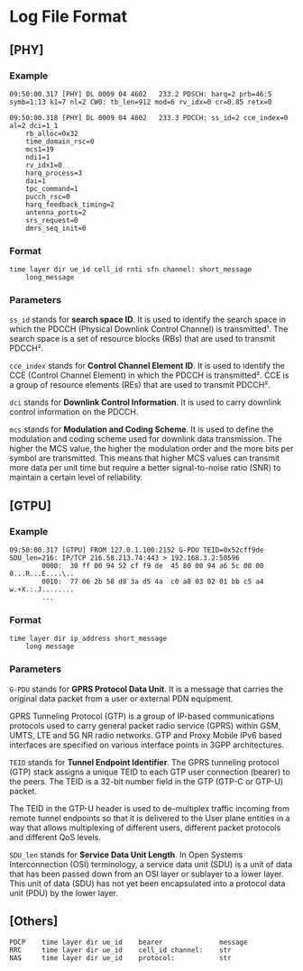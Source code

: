 # Log File Format

## [PHY]

### Example

```log
09:50:00.317 [PHY] DL 0009 04 4602   233.2 PDSCH: harq=2 prb=46:5 symb=1:13 k1=7 nl=2 CW0: tb_len=912 mod=6 rv_idx=0 cr=0.85 retx=0

09:50:00.318 [PHY] DL 0009 04 4602   233.3 PDCCH: ss_id=2 cce_index=0 al=2 dci=1_1 
    rb_alloc=0x32 
    time_domain_rsc=0 
    mcs1=19 
    ndi1=1 
    rv_idx1=0 
    harq_process=3 
    dai=1 
    tpc_command=1 
    pucch_rsc=0 
    harq_feedback_timing=2 
    antenna_ports=2 
    srs_request=0 
    dmrs_seq_init=0
```

### Format

```log
time layer dir ue_id cell_id rnti sfn channel: short_message
    long_message
```

### Parameters

`ss_id` stands for **search space ID**. It is used to identify the search space in which the PDCCH (Physical Downlink Control Channel) is transmitted¹. The search space is a set of resource blocks (RBs) that are used to transmit PDCCH². 

`cce_index` stands for **Control Channel Element ID**. It is used to identify the CCE (Control Channel Element) in which the PDCCH is transmitted². CCE is a group of resource elements (REs) that are used to transmit PDCCH². 

`dci` stands for **Downlink Control Information**. It is used to carry downlink control information on the PDCCH. 

`mcs` stands for **Modulation and Coding Scheme**. It is used to define the modulation and coding scheme used for downlink data transmission. The higher the MCS value, the higher the modulation order and the more bits per symbol are transmitted. This means that higher MCS values can transmit more data per unit time but require a better signal-to-noise ratio (SNR) to maintain a certain level of reliability.

## [GTPU]

### Example

```log
09:50:00.317 [GTPU] FROM 127.0.1.100:2152 G-PDU TEID=0x52cff9de SDU_len=216: IP/TCP 216.58.213.74:443 > 192.168.3.2:50596
        0000:  30 ff 00 94 52 cf f9 de  45 80 00 94 a6 5c 00 00  0...R...E....\..
        0010:  77 06 2b 58 d8 3a d5 4a  c0 a8 03 02 01 bb c5 a4  w.+X.:.J........
        ...
```

### Format

```log 
time layer dir ip_address short_message
    long message
```

### Parameters

`G-PDU` stands for **GPRS Protocol Data Unit**. It is a message that carries the original data packet from a user or external PDN equipment.

GPRS Tunneling Protocol (GTP) is a group of IP-based communications protocols used to carry general packet radio service (GPRS) within GSM, UMTS, LTE and 5G NR radio networks. GTP and Proxy Mobile IPv6 based interfaces are specified on various interface points in 3GPP architectures.

`TEID` stands for **Tunnel Endpoint Identifier**. The GPRS tunneling protocol (GTP) stack assigns a unique TEID to each GTP user connection (bearer) to the peers. The TEID is a 32-bit number field in the GTP (GTP-C or GTP-U) packet.

The TEID in the GTP-U header is used to de-multiplex traffic incoming from remote tunnel endpoints so that it is delivered to the User plane entities in a way that allows multiplexing of different users, different packet protocols and different QoS levels.

`SDU_len` stands for **Service Data Unit Length**. In Open Systems Interconnection (OSI) terminology, a service data unit (SDU) is a unit of data that has been passed down from an OSI layer or sublayer to a lower layer. This unit of data (SDU) has not yet been encapsulated into a protocol data unit (PDU) by the lower layer.

## [Others]

```log
PDCP    time layer dir ue_id    bearer              message
RRC     time layer dir ue_id    cell_id channel:    str
NAS     time layer dir ue_id    protocol:           str
```